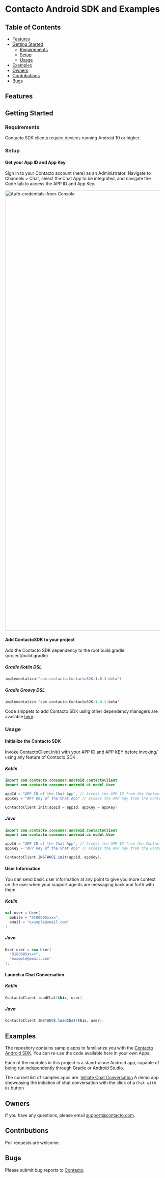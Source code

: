 # Contacto Android SDK and Examples

## Table of Contents
- [Features](#features)
- [Getting Started](#getting-started)
   - [Requirements](#requirements)
   - [Setup](#setup)
   - [Usage](#usage)
- [Examples](#examples)
- [Owners](#owners)
- [Contributions](#contributions)
- [Bugs](#bugs)

## Features

## Getting Started
### Requirements
Contacto SDK clients require devices running Android 10 or higher.

### Setup
#### Get your App ID and App Key
Sign in to your Contacto account (here) as an Administrator. Navigate to Channels > Chat, select the Chat App to be integrated, and navigate the Code tab to access the APP ID and App Key.

<img width="1431" alt="Auth-credentials-from-Console" src="https://user-images.githubusercontent.com/1241804/181737700-42218645-69ea-4ab0-8756-b7a2f8c1c16e.png">

#### Add ContactoSDK to your project
Add the Contacto SDK dependency to the root build.gradle (project/build.gradle)

##### Gradle Kotlin DSL
```Kotlin
implementation("com.contacto:ContactoSDK:1.0.1-beta")
```
##### Gradle Groovy DSL
```Kotlin
implementation 'com.contacto:ContactoSDK:1.0.1-beta'
```
Code snippets to add Contacto SDK using other dependency managers are available [here](https://search.maven.org/artifact/com.contacto/ContactoSDK/1.0.1-beta/aar).

### Usage
#### Initialize the Contacto SDK
Invoke ContactoClient.init() with your APP ID and APP KEY before invoking/ using any feature of Contacto SDK.

##### Kotlin
```Kotlin
import com.contacto.consumer.android.ContactoClient
import com.contacto.consumer.android.ui.model.User

appId = "APP ID of the Chat App", // Access the APP ID from the Contacto Console (https://console.contacto.com)
appKey = "APP Key of the Chat App" // Access the APP Key from the Contacto Console (https://console.contacto.com)

ContactoClient.init(appId = appId, appKey = appKey)
```

##### Java
```Java
import com.contacto.consumer.android.ContactoClient
import com.contacto.consumer.android.ui.model.User

appId = "APP ID of the Chat App", // Access the APP ID from the Contacto Console (https://console.contacto.com)
appKey = "APP Key of the Chat App" // Access the APP Key from the Contacto Console (https://console.contacto.com)

ContactoClient.INSTANCE.init(appId, appKey);
```

#### User Information
You can send basic user information at any point to give you more context on the user when your support agents are messaging back and forth with them.

##### Kotlin
```Kotlin
val user = User(
  mobile = "9180505xxxx",
  email = "example@email.com"
)
```

##### Java
```Java
User user = new User(
  "9180505xxxx", 
  "example@email.com"
);
```

#### Launch a Chat Conversation
##### Kotlin
```Kotlin
ContactoClient.loadChat(this, user)
```

##### Java
```Java
ContactoClient.INSTANCE.loadChat(this, user);
```

## Examples

The repository contains sample apps to familiarize you with the [Contacto Android SDK](https://search.maven.org/artifact/com.contacto/ContactoSDK). You can re-use the code available here in your own Apps.

Each of the modules in this project is a stand-alone Android app, capable of being run independently through Gradle or Android Studio.

The current list of samples apps are:
    [Initiate Chat Conversation](InitiateChat/src/main) 
    A demo app showcasing the initiation of chat conversation with the click of a `Chat with Us` button

## Owners

If you have any questions, please email [support@contacto.com](mailto:support@contacto.com).

## Contributions

Pull requests are welcome.

## Bugs

Please submit bug reports to [Contacto](https://support.contacto.com/hc/en-us/requests/new).
